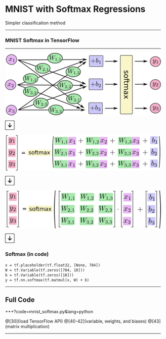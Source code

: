 # MNIST with Softmax Regressions
Simpler classification method

---

### MNIST Softmax in TensorFlow

---

![Softmax](img/s1.png)

![Press Down Key](img/down-arrow.png)

![Softmax (equation form)](img/s1_eqns.png)

![Press Down Key](img/down-arrow.png)

![Softmax (matrix form)](img/s1_matrices.png)

![Press Down Key](img/down-arrow.png)

### Softmax (in code)

```
x = tf.placeholder(tf.float32, [None, 784])
W = tf.Variable(tf.zeros([784, 10]))
b = tf.Variable(tf.zeros([10]))
y = tf.nn.softmax(tf.matmul(x, W) + b)
```

---

## Full Code

+++?code=mnist_softmax.py&lang=python

@[30](load TensorFlow API)
@[40-42](variable, weights, and biases)
@[43](matrix multiplication)

---